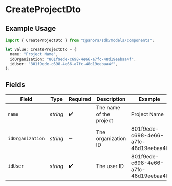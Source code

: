 # CreateProjectDto

## Example Usage

```typescript
import { CreateProjectDto } from "@panora/sdk/models/components";

let value: CreateProjectDto = {
  name: "Project Name",
  idOrganization: "801f9ede-c698-4e66-a7fc-48d19eebaa4f",
  idUser: "801f9ede-c698-4e66-a7fc-48d19eebaa4f",
};
```

## Fields

| Field                                | Type                                 | Required                             | Description                          | Example                              |
| ------------------------------------ | ------------------------------------ | ------------------------------------ | ------------------------------------ | ------------------------------------ |
| `name`                               | *string*                             | :heavy_check_mark:                   | The name of the project              | Project Name                         |
| `idOrganization`                     | *string*                             | :heavy_minus_sign:                   | The organization ID                  | 801f9ede-c698-4e66-a7fc-48d19eebaa4f |
| `idUser`                             | *string*                             | :heavy_check_mark:                   | The user ID                          | 801f9ede-c698-4e66-a7fc-48d19eebaa4f |